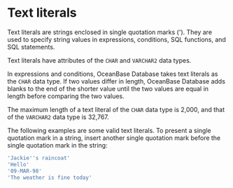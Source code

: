 # Text literals

Text literals are strings enclosed in single quotation marks ('). They are used to specify string values in expressions, conditions, SQL functions, and SQL statements.

Text literals have attributes of the `CHAR` and `VARCHAR2` data types.

In expressions and conditions, OceanBase Database takes text literals as the `CHAR` data type. If two values differ in length, OceanBase Database adds blanks to the end of the shorter value until the two values are equal in length before comparing the two values.

The maximum length of a text literal of the `CHAR` data type is 2,000, and that of the `VARCHAR2` data type is 32,767.

The following examples are some valid text literals. To present a single quotation mark in a string, insert another single quotation mark before the single quotation mark in the string:

```sql
'Jackie''s raincoat'
'Hello'
'09-MAR-98'
'The weather is fine today'
```
